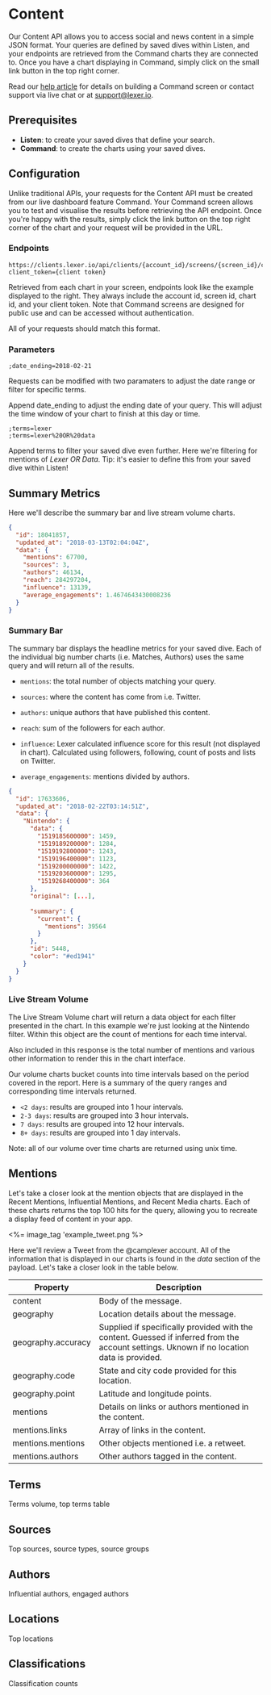 # Content

Our Content API allows you to access social and news content in a simple JSON format. Your queries are defined by saved dives within Listen, and your endpoints are retrieved from the Command charts they are connected to. Once you have a chart displaying in Command, simply click on the small link button in the top right corner.

Read our [help article](https://learn.lexer.io/export-and-report/command/command-screens) for details on building a Command screen or contact support via live chat or at [support@lexer.io](mailto:support@lexer.io).

## Prerequisites

- **Listen**: to create your saved dives that define your search.
- **Command**: to create the charts using your saved dives.


## Configuration

Unlike traditional APIs, your requests for the Content API must be created from our live dashboard feature Command. Your Command screen allows you to test and visualise the results before retrieving the API endpoint. Once you're happy with the results, simply click the link button on the top right corner of the chart and your request will be provided in the URL.

### Endpoints
```text
https://clients.lexer.io/api/clients/{account_id}/screens/{screen_id}/charts/{chart_id}/result?client_token={client token}
```
Retrieved from each chart in your screen, endpoints look like the example displayed to the right. They always include the account id, screen id, chart id, and your client token. Note that Command screens are designed for public use and can be accessed without authentication.

All of your requests should match this format.


### Parameters
```text
;date_ending=2018-02-21
```
Requests can be modified with two paramaters to adjust the date range or filter for specific terms.

Append date_ending to adjust the ending date of your query. This will adjust the time window of your chart to finish at this day or time.

```text
;terms=lexer
;terms=lexer%20OR%20data
```

Append terms to filter your saved dive even further. Here we're filtering for mentions of *Lexer OR Data*. Tip: it's easier to define this from your saved dive within Listen!


## Summary Metrics

Here we'll describe the summary bar and live stream volume charts.

```json
{
  "id": 18041857,
  "updated_at": "2018-03-13T02:04:04Z",
  "data": {
    "mentions": 67700,
    "sources": 3,
    "authors": 46134,
    "reach": 284297204,
    "influence": 13139,
    "average_engagements": 1.4674643430008236
  }
}
```
### Summary Bar

The summary bar displays the headline metrics for your saved dive. Each of the individual big number charts (i.e. Matches, Authors) uses the same query and will return all of the results.

- `mentions`: the total number of objects matching your query.

- `sources`: where the content has come from i.e. Twitter.

- `authors`: unique authors that have published this content.

- `reach`: sum of the followers for each author.

- `influence`: Lexer calculated influence score for this result (not displayed in chart). Calculated using followers, following, count of posts and lists on Twitter.

- `average_engagements`: mentions divided by authors.



```json
{
  "id": 17633606,
  "updated_at": "2018-02-22T03:14:51Z",
  "data": {
    "Nintendo": {
      "data": {
        "1519185600000": 1459,
        "1519189200000": 1284,
        "1519192800000": 1243,
        "1519196400000": 1123,
        "1519200000000": 1422,
        "1519203600000": 1295,
        "1519268400000": 364
      },
      "original": [...],
      
      "summary": {
        "current": {
          "mentions": 39564
        }
      },
      "id": 5448,
      "color": "#ed1941"
    }
  }
}
```
### Live Stream Volume
The Live Stream Volume chart will return a data object for each filter presented in the chart. In this example we're just looking at the Nintendo filter. Within this object are the count of mentions for each time interval.

Also included in this response is the total number of mentions and various other information to render this in the chart interface.

Our volume charts bucket counts into time intervals based on the period covered in the report. Here is a summary of the query ranges and corresponding time intervals returned.
- `<2 days`: results are grouped into 1 hour intervals.
- `2-3 days`: results are grouped into 3 hour intervals.
- `7 days`: results are grouped into 12 hour intervals.
- `8+ days`: results are grouped into 1 day intervals.

Note: all of our volume over time charts are returned using unix time.

## Mentions
Let's take a closer look at the mention objects that are displayed in the Recent Mentions, Influential Mentions, and Recent Media charts. Each of these charts returns the top 100 hits for the query, allowing you to recreate a display feed of content in your app.

<%= image_tag 'example_tweet.png %>

Here we'll review a Tweet from the @camplexer account. All of the information that is displayed in our charts is found in the _data_ section of the payload. Let's take a closer look in the table below.

Property | Description |
---------|-------------|
content  | Body of the message.
geography | Location details about the message.
geography.accuracy | Supplied if specifically provided with the content. Guessed if inferred from the account settings. Uknown if no location data is provided.
geography.code | State and city code provided for this location.
geography.point | Latitude and longitude points.
mentions | Details on links or authors mentioned in the content.
mentions.links | Array of links in the content.
mentions.mentions | Other objects mentioned i.e. a retweet.
mentions.authors | Other authors tagged in the content.


## Terms

Terms volume, top terms table

## Sources

Top sources, source types, source groups

## Authors

Influential authors, engaged authors

## Locations

Top locations

## Classifications

Classification counts

